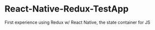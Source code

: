 # React-Native-Redux-TestApp
First experience using Redux w/ React Native, the state container for JS
